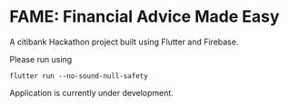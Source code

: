 # FAME: Financial Advice Made Easy

A citibank Hackathon project built using Flutter and Firebase.

Please run using 

```
flutter run --no-sound-null-safety
```

Application is currently under development.
